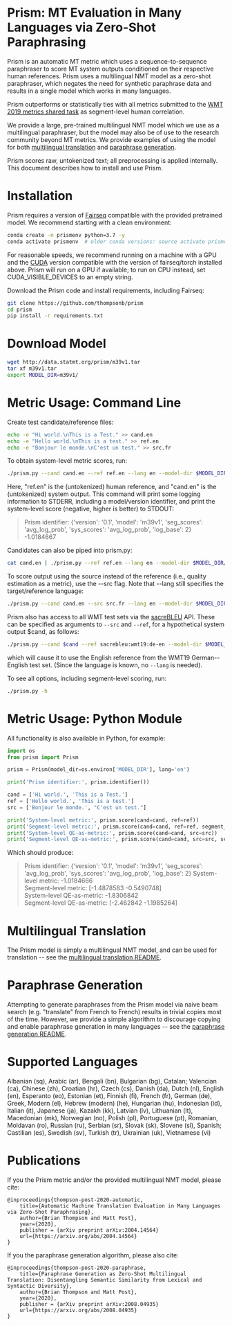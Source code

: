 # Prism: MT Evaluation in Many Languages via Zero-Shot Paraphrasing

Prism is an automatic MT metric which uses a sequence-to-sequence
paraphraser to score MT system outputs conditioned on their respective
human references.  Prism uses a multilingual NMT model as a zero-shot
paraphraser, which negates the need for synthetic paraphrase data and
results in a single model which works in many languages.

Prism outperforms or statistically ties with all metrics submitted to
the [WMT 2019 metrics shared task](https://www.aclweb.org/anthology/W19-5302/) as
segment-level human correlation.

We provide a large, pre-trained multilingual NMT model which we use as a multilingual paraphraser, 
but the model may also be of use to the research community beyond MT metrics.
We provide examples of using the model for both [multilingual translation](translation/README.md)
and [paraphrase generation](paraphrase_generation/README.md).

Prism scores raw, untokenized text; all preprocessing is applied internally.
This document describes how to install and use Prism.

# Installation

Prism requires a version of [Fairseq](https://github.com/pytorch/fairseq)
compatible with the provided pretrained model.
We recommend starting with a clean environment:

```bash
conda create -n prismenv python=3.7 -y
conda activate prismenv  # older conda versions: source activate prismenv
```

For reasonable speeds, we recommend running on a machine with a GPU
and the [CUDA](https://developer.nvidia.com/cuda-zone) version compatible with the version of fairseq/torch installed above.
Prism will run on a GPU if available; to run on CPU instead, set CUDA_VISIBLE_DEVICES to an empty string.

Download the Prism code and install requirements, including Fairseq:

```bash
git clone https://github.com/thompsonb/prism
cd prism
pip install -r requirements.txt
```

# Download Model

```bash
wget http://data.statmt.org/prism/m39v1.tar
tar xf m39v1.tar
export MODEL_DIR=m39v1/
```

# Metric Usage: Command Line

Create test candidate/reference files:

```bash
echo -e "Hi world.\nThis is a Test." >> cand.en
echo -e "Hello world.\nThis is a test." >> ref.en
echo -e "Bonjour le monde.\nC'est un test." >> src.fr
```

To obtain system-level metric scores, run:
```bash
./prism.py --cand cand.en --ref ref.en --lang en --model-dir $MODEL_DIR/
```
Here, "ref.en" is the (untokenized) human reference, and "cand.en" is the (untokenized) system output.
This command will print some logging information to STDERR, including a model/version identifier,
and print the system-level score (negative, higher is better) to STDOUT:

>Prism identifier: {'version': '0.1', 'model': 'm39v1', 'seg_scores': 'avg_log_prob', 'sys_scores': 'avg_log_prob', 'log_base': 2}  
>-1.0184667  

Candidates can also be piped into prism.py:

```bash
cat cand.en | ./prism.py --ref ref.en --lang en --model-dir $MODEL_DIR/
```

To score output using the source instead of the reference
(i.e., quality estimation as a metric), use the --src flag.
Note that --lang still specifies the target/reference language:

```bash
./prism.py --cand cand.en --src src.fr --lang en --model-dir $MODEL_DIR/ 
```

Prism also has access to all WMT test sets via the
[sacreBLEU](https://github.com/mjpost/sacrebleu) API. These can be
specified as arguments to `--src` and `--ref`, 
for a hypothetical system output $cand, as follows: 

```bash
./prism.py --cand $cand --ref sacrebleu:wmt19:de-en --model-dir $MODEL_DIR/
```
which will cause it to use the English reference from the WMT19 German--English test set.
(Since the language is known, no `--lang` is needed).

To see all options, including segment-level scoring, run:

```bash
./prism.py -h
```

# Metric Usage: Python Module

All functionality is also available in Python, for example:

```python
import os
from prism import Prism

prism = Prism(model_dir=os.environ['MODEL_DIR'], lang='en')

print('Prism identifier:', prism.identifier())

cand = ['Hi world.', 'This is a Test.']
ref = ['Hello world.', 'This is a test.']
src = ['Bonjour le monde.', "C'est un test."]

print('System-level metric:', prism.score(cand=cand, ref=ref))
print('Segment-level metric:', prism.score(cand=cand, ref=ref, segment_scores=True))
print('System-level QE-as-metric:', prism.score(cand=cand, src=src))
print('Segment-level QE-as-metric:', prism.score(cand=cand, src=src, segment_scores=True))
```

Which should produce:

>Prism identifier: {'version': '0.1', 'model': 'm39v1', 'seg_scores': 'avg_log_prob', 'sys_scores': 'avg_log_prob', 'log_base': 2}
>System-level metric: -1.0184666  
>Segment-level metric: [-1.4878583 -0.5490748]  
>System-level QE-as-metric: -1.8306842  
>Segment-level QE-as-metric: [-2.462842  -1.1985264]  


# Multilingual Translation
The Prism model is simply a multilingual NMT model, and can be used for translation --  see the [multilingual translation README](translation/README.md).

# Paraphrase Generation

Attempting to generate paraphrases from the Prism model via naive beam search
(e.g. "translate" from French to French) results in trivial copies most of the time.
However, we provide a simple algorithm to discourage copying
and enable paraphrase generation in many languages -- see the [paraphrase generation README](paraphrase_generation/README.md).


# Supported Languages

Albanian (sq), Arabic (ar), Bengali (bn), Bulgarian (bg), 
Catalan; Valencian (ca), Chinese (zh), Croatian (hr), Czech (cs), 
Danish (da), Dutch (nl), English (en), Esperanto (eo), Estonian (et),
Finnish (fi),  French (fr), German (de), Greek, Modern (el),
Hebrew (modern) (he),  Hungarian (hu), Indonesian (id), Italian (it),
Japanese (ja), Kazakh (kk), Latvian (lv), Lithuanian (lt), Macedonian (mk),
Norwegian (no), Polish (pl), Portuguese (pt), Romanian, Moldavan (ro),
Russian (ru), Serbian (sr), Slovak (sk), Slovene (sl), Spanish; Castilian (es),
Swedish (sv), Turkish (tr), Ukrainian (uk), Vietnamese (vi)



# Publications

If you the Prism metric and/or the provided multilingual NMT model, please cite:
```
@inproceedings{thompson-post-2020-automatic, 
    title={Automatic Machine Translation Evaluation in Many Languages via Zero-Shot Paraphrasing},
    author={Brian Thompson and Matt Post},
    year={2020},
    publisher = {arXiv preprint arXiv:2004.14564}
    url={https://arxiv.org/abs/2004.14564}
}
```

If you the paraphrase generation algorithm, please also cite:
```
@inproceedings{thompson-post-2020-paraphrase, 
    title={Paraphrase Generation as Zero-Shot Multilingual Translation: Disentangling Semantic Similarity from Lexical and Syntactic Diversity},
    author={Brian Thompson and Matt Post},
    year={2020},
    publisher = {arXiv preprint arXiv:2008.04935}
    url={https://arxiv.org/abs/2008.04935}
}
```